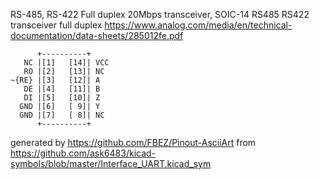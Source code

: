 RS-485, RS-422 Full duplex 20Mbps transceiver, SOIC-14
RS485 RS422 transceiver full duplex
https://www.analog.com/media/en/technical-documentation/data-sheets/285012fe.pdf


	      +----------+
	   NC |[1]   [14]| VCC
	   RO |[2]   [13]| NC
	~{RE} |[3]   [12]| A
	   DE |[4]   [11]| B
	   DI |[5]   [10]| Z
	  GND |[6]   [ 9]| Y
	  GND |[7]   [ 8]| NC
	      +----------+


generated by https://github.com/FBEZ/Pinout-AsciiArt from https://github.com/ask6483/kicad-symbols/blob/master/Interface_UART.kicad_sym